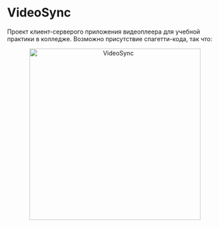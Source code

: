 # VideoSync
 
Проект клиент-серверого приложения видеоплеера для учебной практики в колледже. Возможно присутствие спагетти-кода, так что:

<p align="center">
  <img src="https://github.com/user-attachments/assets/a48b9718-26ae-4d9c-b983-fd2a51961110" alt="VideoSync" width="400">
</p>

